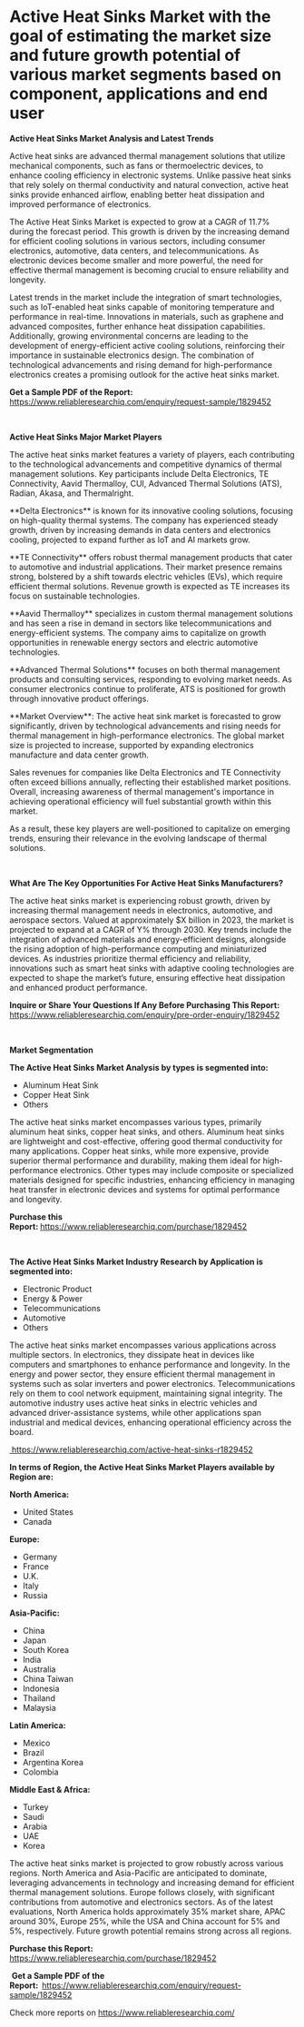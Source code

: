 <p><h1>Active Heat Sinks Market with the goal of estimating the market size and future growth potential of various market segments based on component, applications and end user</h1></p><p><strong>Active Heat Sinks Market Analysis and Latest Trends</strong></p>
<p><p>Active heat sinks are advanced thermal management solutions that utilize mechanical components, such as fans or thermoelectric devices, to enhance cooling efficiency in electronic systems. Unlike passive heat sinks that rely solely on thermal conductivity and natural convection, active heat sinks provide enhanced airflow, enabling better heat dissipation and improved performance of electronics.</p><p>The Active Heat Sinks Market is expected to grow at a CAGR of 11.7% during the forecast period. This growth is driven by the increasing demand for efficient cooling solutions in various sectors, including consumer electronics, automotive, data centers, and telecommunications. As electronic devices become smaller and more powerful, the need for effective thermal management is becoming crucial to ensure reliability and longevity.</p><p>Latest trends in the market include the integration of smart technologies, such as IoT-enabled heat sinks capable of monitoring temperature and performance in real-time. Innovations in materials, such as graphene and advanced composites, further enhance heat dissipation capabilities. Additionally, growing environmental concerns are leading to the development of energy-efficient active cooling solutions, reinforcing their importance in sustainable electronics design. The combination of technological advancements and rising demand for high-performance electronics creates a promising outlook for the active heat sinks market.</p></p>
<p><strong>Get a Sample PDF of the Report:&nbsp;</strong> <a href="https://www.reliableresearchiq.com/enquiry/request-sample/1829452?utm_campaign=2754&utm_medium=2&utm_source=Github&utm_content=ia&utm_term=06042025&utm_id=active-heat-sinks">https://www.reliableresearchiq.com/enquiry/request-sample/1829452</a></p>
<p>&nbsp;</p>
<p><strong>Active Heat Sinks Major Market Players</strong></p>
<p><p>The active heat sinks market features a variety of players, each contributing to the technological advancements and competitive dynamics of thermal management solutions. Key participants include Delta Electronics, TE Connectivity, Aavid Thermalloy, CUI, Advanced Thermal Solutions (ATS), Radian, Akasa, and Thermalright.</p><p>**Delta Electronics** is known for its innovative cooling solutions, focusing on high-quality thermal systems. The company has experienced steady growth, driven by increasing demands in data centers and electronics cooling, projected to expand further as IoT and AI markets grow.</p><p>**TE Connectivity** offers robust thermal management products that cater to automotive and industrial applications. Their market presence remains strong, bolstered by a shift towards electric vehicles (EVs), which require efficient thermal solutions. Revenue growth is expected as TE increases its focus on sustainable technologies.</p><p>**Aavid Thermalloy** specializes in custom thermal management solutions and has seen a rise in demand in sectors like telecommunications and energy-efficient systems. The company aims to capitalize on growth opportunities in renewable energy sectors and electric automotive technologies.</p><p>**Advanced Thermal Solutions** focuses on both thermal management products and consulting services, responding to evolving market needs. As consumer electronics continue to proliferate, ATS is positioned for growth through innovative product offerings.</p><p>**Market Overview**: The active heat sink market is forecasted to grow significantly, driven by technological advancements and rising needs for thermal management in high-performance electronics. The global market size is projected to increase, supported by expanding electronics manufacture and data center growth.</p><p>Sales revenues for companies like Delta Electronics and TE Connectivity often exceed billions annually, reflecting their established market positions. Overall, increasing awareness of thermal management's importance in achieving operational efficiency will fuel substantial growth within this market. </p><p>As a result, these key players are well-positioned to capitalize on emerging trends, ensuring their relevance in the evolving landscape of thermal solutions.</p></p>
<p>&nbsp;</p>
<p><strong>What Are The Key Opportunities For Active Heat Sinks Manufacturers?</strong></p>
<p><p>The active heat sinks market is experiencing robust growth, driven by increasing thermal management needs in electronics, automotive, and aerospace sectors. Valued at approximately $X billion in 2023, the market is projected to expand at a CAGR of Y% through 2030. Key trends include the integration of advanced materials and energy-efficient designs, alongside the rising adoption of high-performance computing and miniaturized devices. As industries prioritize thermal efficiency and reliability, innovations such as smart heat sinks with adaptive cooling technologies are expected to shape the market’s future, ensuring effective heat dissipation and enhanced product performance.</p></p>
<p><strong>Inquire or Share Your Questions If Any Before Purchasing This Report:</strong> <a href="https://www.reliableresearchiq.com/enquiry/pre-order-enquiry/1829452?utm_campaign=2754&utm_medium=2&utm_source=Github&utm_content=ia&utm_term=06042025&utm_id=active-heat-sinks">https://www.reliableresearchiq.com/enquiry/pre-order-enquiry/1829452</a></p>
<p>&nbsp;</p>
<p><strong>Market Segmentation</strong></p>
<p><strong>The Active Heat Sinks Market Analysis by types is segmented into:</strong></p>
<p><ul><li>Aluminum Heat Sink</li><li>Copper Heat Sink</li><li>Others</li></ul></p>
<p><p>The active heat sinks market encompasses various types, primarily aluminum heat sinks, copper heat sinks, and others. Aluminum heat sinks are lightweight and cost-effective, offering good thermal conductivity for many applications. Copper heat sinks, while more expensive, provide superior thermal performance and durability, making them ideal for high-performance electronics. Other types may include composite or specialized materials designed for specific industries, enhancing efficiency in managing heat transfer in electronic devices and systems for optimal performance and longevity.</p></p>
<p><strong>Purchase this Report:&nbsp;</strong><a href="https://www.reliableresearchiq.com/purchase/1829452?utm_campaign=2754&utm_medium=2&utm_source=Github&utm_content=ia&utm_term=06042025&utm_id=active-heat-sinks">https://www.reliableresearchiq.com/purchase/1829452</a></p>
<p>&nbsp;</p>
<p><strong>The Active Heat Sinks Market Industry Research by Application is segmented into:</strong></p>
<p><ul><li>Electronic Product</li><li>Energy & Power</li><li>Telecommunications</li><li>Automotive</li><li>Others</li></ul></p>
<p><p>The active heat sinks market encompasses various applications across multiple sectors. In electronics, they dissipate heat in devices like computers and smartphones to enhance performance and longevity. In the energy and power sector, they ensure efficient thermal management in systems such as solar inverters and power electronics. Telecommunications rely on them to cool network equipment, maintaining signal integrity. The automotive industry uses active heat sinks in electric vehicles and advanced driver-assistance systems, while other applications span industrial and medical devices, enhancing operational efficiency across the board.</p></p>
<p><a href="https://www.reliableresearchiq.com/active-heat-sinks-r1829452?utm_campaign=2754&utm_medium=2&utm_source=Github&utm_content=ia&utm_term=06042025&utm_id=active-heat-sinks">&nbsp;https://www.reliableresearchiq.com/active-heat-sinks-r1829452</a></p>
<p><strong>In terms of Region, the Active Heat Sinks Market Players available by Region are:</strong></p>
<p>
    <p> <strong> North America: </strong>
        <ul>
            <li>United States</li>
            <li>Canada</li>
        </ul>
        </p> 
    <p> <strong> Europe: </strong>
        <ul>
            <li>Germany</li>
            <li>France</li>
            <li>U.K.</li>
            <li>Italy</li>
            <li>Russia</li>
        </ul>
        </p> 
    <p> <strong> Asia-Pacific: </strong>
        <ul>
            <li>China</li>
            <li>Japan</li>
            <li>South Korea</li>
            <li>India</li>
            <li>Australia</li>
            <li>China Taiwan</li>
            <li>Indonesia</li>
            <li>Thailand</li>
            <li>Malaysia</li>
        </ul>
        </p> 
    <p> <strong> Latin America: </strong>
        <ul>
            <li>Mexico</li>
            <li>Brazil</li>
            <li>Argentina Korea</li>
            <li>Colombia</li>
        </ul>
        </p> 
    <p> <strong> Middle East & Africa: </strong>
        <ul>
            <li>Turkey</li>
            <li>Saudi</li>
            <li>Arabia</li>
            <li>UAE</li>
            <li>Korea</li>
        </ul>
    </p>
    </p>
<p><p>The active heat sinks market is projected to grow robustly across various regions. North America and Asia-Pacific are anticipated to dominate, leveraging advancements in technology and increasing demand for efficient thermal management solutions. Europe follows closely, with significant contributions from automotive and electronics sectors. As of the latest evaluations, North America holds approximately 35% market share, APAC around 30%, Europe 25%, while the USA and China account for 5% and 5%, respectively. Future growth potential remains strong across all regions.</p></p>
<p><strong>Purchase this Report: </strong><a href="https://www.reliableresearchiq.com/purchase/1829452?utm_campaign=2754&utm_medium=2&utm_source=Github&utm_content=ia&utm_term=06042025&utm_id=active-heat-sinks">https://www.reliableresearchiq.com/purchase/1829452</a></p>
<p>&nbsp;<strong>Get a Sample PDF of the Report:&nbsp;&nbsp;</strong><a href="https://www.reliableresearchiq.com/enquiry/request-sample/1829452?utm_campaign=2754&utm_medium=2&utm_source=Github&utm_content=ia&utm_term=06042025&utm_id=active-heat-sinks">https://www.reliableresearchiq.com/enquiry/request-sample/1829452</a></p>
<p><strong></strong></p>
<p>Check more reports on <a href="https://www.reliableresearchiq.com/?utm_campaign=2754&utm_medium=2&utm_source=Github&utm_content=ia&utm_term=06042025&utm_id=active-heat-sinks">https://www.reliableresearchiq.com/</a></p>